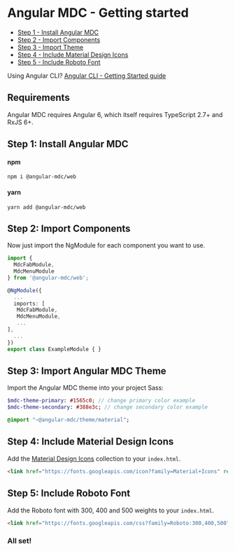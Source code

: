 # Angular MDC - Getting started

 - [Step 1 - Install Angular MDC](#step1)
 - [Step 2 - Import Components](#step2)
 - [Step 3 - Import Theme](#step3)
 - [Step 4 - Include Material Design Icons](#step4)
 - [Step 5 - Include Roboto Font](#step5)

Using Angular CLI? [Angular CLI - Getting Started guide](https://github.com/trimox/angular-mdc-web/blob/master/docs/guide-angular-cli.md)

## Requirements
Angular MDC requires Angular 6, which itself requires TypeScript 2.7+ and RxJS 6+.

## <a name="step1"></a> Step 1: Install Angular MDC
#### npm
```
npm i @angular-mdc/web
```

#### yarn
```
yarn add @angular-mdc/web
```

## <a name="step2"></a> Step 2: Import Components
Now just import the NgModule for each component you want to use.
```ts
import {
  MdcFabModule,
  MdcMenuModule
} from '@angular-mdc/web';

@NgModule({
  ...
  imports: [
   MdcFabModule,
   MdcMenuModule,
   ...
],
  ...
})
export class ExampleModule { }
```

## <a name="step3"></a> Step 3: Import Angular MDC Theme
Import the Angular MDC theme into your project Sass:
```sass
$mdc-theme-primary: #1565c0; // change primary color example
$mdc-theme-secondary: #388e3c; // change secondary color example

@import "~@angular-mdc/theme/material";
```

## <a name="step4"></a> Step 4: Include Material Design Icons
Add the [Material Design Icons](https://material.io/icons/) collection to your `index.html`.

```html
<link href="https://fonts.googleapis.com/icon?family=Material+Icons" rel="stylesheet">
```

## <a name="step5"></a> Step 5: Include Roboto Font
Add the Roboto font with 300, 400 and 500 weights to your `index.html`.

```html
<link href="https://fonts.googleapis.com/css?family=Roboto:300,400,500" rel="stylesheet">
```

### All set!
